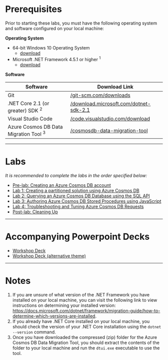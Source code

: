 # Prerequisites

Prior to starting these labs, you must have the following operating system and software configured on your local machine:

**Operating System**

- 64-bit Windows 10 Operating System
    - [download](https://www.microsoft.com/windows/get-windows-10)
- Microsoft .NET Framework 4.5.1 or higher <sup>1</sup>
    - [download](http://go.microsoft.com/fwlink/?LinkId=863262)

**Software**

| Software | Download Link |
| --- | --- |
| Git | [/git-scm.com/downloads](https://git-scm.com/downloads) |
| .NET Core 2.1 (or greater) SDK <sup>2</sup> | [/download.microsoft.com/dotnet-sdk-2.1](https://download.microsoft.com/download/E/2/6/E266C257-F7AF-4E79-8EA2-DF26031C84E2/dotnet-sdk-2.1.103-win-gs-x64.exe) |
| Visual Studio Code | [/code.visualstudio.com/download](https://go.microsoft.com/fwlink/?Linkid=852157) |
| Azure Cosmos DB Data Migration Tool <sup>3</sup> | [/cosmosdb-data-migration-tool](https://cosmosdbportalstorage.blob.core.windows.net/datamigrationtool/2018.02.28-1.8.1/dt-1.8.1.zip) |

---

# Labs

*It is recommended to complete the labs in the order specified below:*

- [Pre-lab: Creating an Azure Cosmos DB account](technical_deep_dive/01-getting_started.md)
- [Lab 1: Creating a partitioned solution using Azure Cosmos DB](technical_deep_dive/02-creating_multi_partition_solution.md)
- [Lab 2: Querying an Azure Cosmos DB Database using the SQL API](technical_deep_dive/04-querying_the_database_using_sql.md)
- [Lab 3: Authoring Azure Cosmos DB Stored Procedures using JavaScript ](technical_deep_dive/05-authoring_stored_procedures.md)
- [Lab 4: Troubleshooting and Tuning Azure Cosmos DB Requests](technical_deep_dive/06-troubleshooting_failed_requests.md)
- [Post-lab: Cleaning Up](technical_deep_dive/07-cleaning_up.md)

---

# Accompanying Powerpoint Decks

- [Workshop Deck](../decks/cosmos-db-l400.pptx)
- [Workshop Deck (alternative theme)](../decks/cosmos-db-workshop.pptx)
---

# Notes

1. If you are unsure of what version of the .NET Framework you have installed on your local machine, you can visit the following link to view instructions on determining your installed version: <https://docs.microsoft.com/dotnet/framework/migration-guide/how-to-determine-which-versions-are-installed>.
2. If you already have .NET Core installed on your local machine, you should check the version of your .NET Core installation using the ``dotnet --version`` command.
3. Once you have downloaded the compressed (zip) folder for the Azure Cosmos DB Data Migration Tool, you should extract the contents of the folder to your local machine and run the ``dtui.exe`` executable to use the tool.
